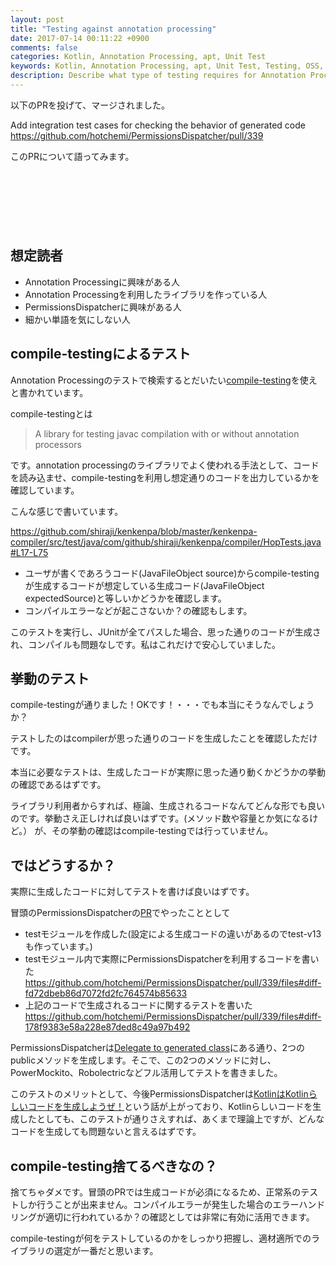```yaml
---
layout: post
title: "Testing against annotation processing"
date: 2017-07-14 00:11:22 +0900
comments: false
categories: Kotlin, Annotation Processing, apt, Unit Test
keywords: Kotlin, Annotation Processing, apt, Unit Test, Testing, OSS, PermissionsDispatcher
description: Describe what type of testing requires for Annotation Processing
---
```


以下のPRを投げて、マージされました。

Add integration test cases for checking the behavior of generated code
https://github.com/hotchemi/PermissionsDispatcher/pull/339

このPRについて語ってみます。

<script async src="//pagead2.googlesyndication.com/pagead/js/adsbygoogle.js"></script>
<!-- 728x90 -->
<ins class="adsbygoogle"
     style="display:inline-block;width:728px;height:90px"
     data-ad-client="ca-pub-3940616565912592"
     data-ad-slot="7693358062"></ins>
<script>
(adsbygoogle = window.adsbygoogle || []).push({});
</script>

<!-- more -->

## 想定読者

* Annotation Processingに興味がある人
* Annotation Processingを利用したライブラリを作っている人
* PermissionsDispatcherに興味がある人
* 細かい単語を気にしない人

## compile-testingによるテスト

Annotation Processingのテストで検索するとだいたい[compile-testing](https://github.com/google/compile-testing)を使えと書かれています。

compile-testingとは

> A library for testing javac compilation with or without annotation processors

です。annotation processingのライブラリでよく使われる手法として、コードを読み込ませ、compile-testingを利用し想定通りのコードを出力しているかを確認しています。

こんな感じで書いています。

https://github.com/shiraji/kenkenpa/blob/master/kenkenpa-compiler/src/test/java/com/github/shiraji/kenkenpa/compiler/HopTests.java#L17-L75

* ユーザが書くであろうコード(JavaFileObject source)からcompile-testingが生成するコードが想定している生成コード(JavaFileObject expectedSource)と等しいかどうかを確認します。
* コンパイルエラーなどが起こさないか？の確認もします。

このテストを実行し、JUnitが全てパスした場合、思った通りのコードが生成され、コンパイルも問題なしです。私はこれだけで安心していました。

## 挙動のテスト

compile-testingが通りました！OKです！・・・でも本当にそうなんでしょうか？

テストしたのはcompilerが思った通りのコードを生成したことを確認しただけです。

本当に必要なテストは、生成したコードが実際に思った通り動くかどうかの挙動の確認であるはずです。

ライブラリ利用者からすれば、極論、生成されるコードなんてどんな形でも良いのです。挙動さえ正しければ良いはずです。(メソッド数や容量とか気になるけど。）
が、その挙動の確認はcompile-testingでは行っていません。

## ではどうするか？

実際に生成したコードに対してテストを書けば良いはずです。

冒頭のPermissionsDispatcherの[PR](https://github.com/hotchemi/PermissionsDispatcher/pull/339)でやったこととして

* testモジュールを作成した(設定による生成コードの違いがあるのでtest-v13も作っています。)
* testモジュール内で実際にPermissionsDispatcherを利用するコードを書いた https://github.com/hotchemi/PermissionsDispatcher/pull/339/files#diff-fd72dbeb86d7072fd2fc764574b85633
* 上記のコードで生成されるコードに関するテストを書いた https://github.com/hotchemi/PermissionsDispatcher/pull/339/files#diff-178f9383e58a228e87ded8c49a97b492

PermissionsDispatcherは[Delegate to generated class](https://github.com/hotchemi/PermissionsDispatcher#2-delegate-to-generated-class)にある通り、2つのpublicメソッドを生成します。そこで、この2つのメソッドに対し、PowerMockito、Robolectricなどフル活用してテストを書きました。

このテストのメリットとして、今後PermissionsDispatcherは[KotlinはKotlinらしいコードを生成しようぜ！](https://github.com/hotchemi/PermissionsDispatcher/issues/320)という話が上がっており、Kotlinらしいコードを生成したとしても、このテストが通りさえすれば、あくまで理論上ですが、どんなコードを生成しても問題ないと言えるはずです。

## compile-testing捨てるべきなの？

捨てちゃダメです。冒頭のPRでは生成コードが必須になるため、正常系のテストしか行うことが出来ません。コンパイルエラーが発生した場合のエラーハンドリングが適切に行われているか？の確認としては非常に有効に活用できます。

compile-testingが何をテストしているのかをしっかり把握し、適材適所でのライブラリの選定が一番だと思います。